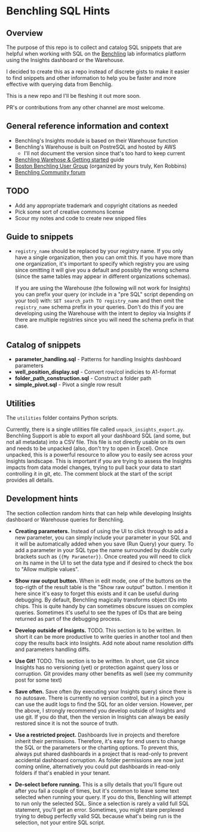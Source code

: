 # Benchling SQL Hints

## Overview
The purpose of this repo is to collect and catalog SQL snippets
that are helpful when working with SQL on the
[Benchling](www.benchling.com) lab informatics platform
using the Insights dashboard or the Warehouse.

I decided to create this as a repo instead of discrete gists to make it
easier to find snippets and other information to help you be faster
and more effective with querying data from Benchlig.

This is a new repo and I'll be fleshing it out more soon.

PR's or contributions from any other channel are most welcome.

## General reference information and context
- Benchling's Insights module is based on their Warehouse function
- Benchling's Warehouse is built on PostreSQL and hosted by AWS
  - I'll not document the version since that's too hard to keep current
- [Benchling Warehose & Getting started](https://docs.benchling.com/docs/getting-started) guide
- [Boston Benchling User Group](https://www.meetup.com/benchling-user-group-boston/)
  (organized by yours truly, Ken Robbins)
- [Benchling Community forum](https://community.benchling.com/)

## TODO
- Add any appropriate trademark and copyright citations as needed
- Pick some sort of creative commons license
- Scour my notes and code to create new snipped files

## Guide to snippets
- `registry_name` should be replaced by your registry name. 
  If you only have a single organization, then you can omit this.
  If you have more than one organization, it's important to specify
  which registry you are using since omitting it will give you a default and
  possibly the wrong schema (since the same tables may appear in different
  organizations schemas).

  If you are using the Warehouse (the following will not work for Insights) you
  can prefix your query (or include in a "pre SQL" script depending on your tool) with:
  `SET search_path TO registry_name` and then omit the `registry_name` schema prefix
  in your queries. Don't do this if you are developing using the Warehouse with the
  intent to deploy via Insights if there are multiple registries since you will need
  the schema prefix in that case.
  
## Catalog of snippets
- **parameter_handling.sql** - Patterns for handling Insights dashboard parameters
- **well_position_display.sql** - Convert row/col indicies to A1-format
- **folder_path_construction.sql** - Construct a folder path
- **simple_pivot.sql** - Pivot a single row result

## Utilities
The `utilities` folder contains Python scripts.

Currently, there is a single utilities file called `unpack_insights_export.py`.
Benchling Support is able to export all your dashboard SQL (and some, but not all metadata)
into a CSV file. This file is not directly usable on its own and needs to be unpacked
(also, don't try to open in Excel). Once unpacked, this is a powerful resource to allow
you to easily see across your Insights landscape. This is important if you are trying to
assess the Insights impacts from data model changes, trying to pull back your data to
start controlling it in git, etc. The comment block at the start of the script provides
all details.

## Development hints
The section collection random hints that can help while developing Insights
dashboard or Warehouse queries for Benchling.

- **Creating parameters.** Instead of using the UI to click through to add a new parameter,
  you can simply include your parameter in your SQL and it will be automatically added
  when you save (Run Query) your query. To add a parameter in your SQL type the name
  surrounded by double curly brackets such as `{{My Parameter}}`. Once created you
  will need to click on its name in the UI to set the data type and if desired to check
  the box to "Allow multiple values".

- **Show raw output button.** When in edit mode, one of the buttons on the top-rigth of the result
  table is the "Show raw output" button. I mention it here since it's easy to forget this exists
  and it can be useful during debugging. By default, Benchling magically transforms object IDs
  into chips. This is quite handy by can sometimes obscure issues on complex queries. Sometimes
  it's useful to see the types of IDs that are being returned as part of the debugging process.

- **Develop outside of Insignts.** TODO. This section is to be written. In short it can be
  more productive to write queries in another tool and then copy the results back into Insights.
  Add note about name resolution diffs and parameters handling diffs.

- **Use Git!** TODO. This section is to be written. In short, use Git since Insights has no
  versioning (yet) or protection against query loss or corruption. Git provides many other benefits
  as well (see my community post for some text)

- **Save often.** Save often (by executing your Insights query) since there is no autosave.
  There is currently no version control, but in a pinch you can use the audit logs to find the
  SQL for an older version. However, per the above, I strongly recommend you develop outside
  of Insights and use git. If you do that, then the version in Insights can always be easily
  restored since it is not the source of truth.

- **Use a restricted project.** Dashboards live in projects and therefore inherit their permissions.
  Therefore, it's easy for end users to change the SQL or the parameters or the charting options.
  To prevent this, always put shared dashboards in a project that is read-only to prevent
  accidental dashboard corruption. As folder permissions are now just coming online, alternatively
  you could put dashboards in read-only folders if that's enabled in your tenant.

- **De-select before running.** This is a silly details that you'll figure out after you fail
  a couple of times, but it's common to leave some text selected when running your query.
  If you do this, Benchling will attempt to run only the selected SQL. Since a selection is rarely
  a valid full SQL statement, you'll get an error. Sometimes, you might stare perplexed trying to
  debug perfectly valid SQL because what's being run is the selection, not your entire SQL script. 
  
